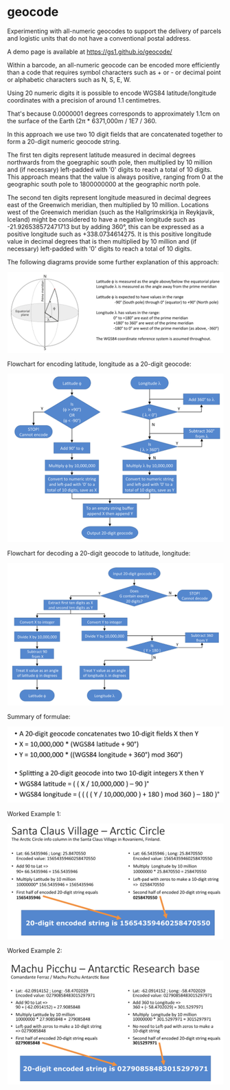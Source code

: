 # geocode
Experimenting with all-numeric geocodes to support the delivery of parcels and logistic units that do not have a conventional postal address.

A demo page is available at https://gs1.github.io/geocode/

Within a barcode, an all-numeric geocode can be encoded more efficiently than a code that requires symbol characters such as + or - or decimal point or alphabetic characters such as N, S, E, W.

Using 20 numeric digits it is possible to encode WGS84 latitude/longitude coordinates with a precision of around 1.1 centimetres.

That's because 0.0000001 degrees corresponds to approximately 1.1cm  on the surface of the Earth (2&pi; * 6371,000m / 1E7 / 360.

In this approach we use two 10 digit fields that are concatenated together to form a 20-digit numeric geocode string.  

The first ten digits represent latitude measured in decimal degrees northwards from the goegraphic south pole, then multiplied by 10 million and (if necessary) left-padded with '0' digits to reach a total of 10 digits.  This approach means that the value is always positive, ranging from 0 at the geographic south pole to 1800000000 at the geographic north pole.

The second ten digits represent longitude measured in decimal degrees east of the Greenwich meridian, then multiplied by 10 million.  Locations west of the Greenwich meridian (such as the Hallgrímskirkja in Reykjavik, Iceland) might be considered to have a negative longitude such as -21.926538572471713 but by adding 360°, this can be expressed as a positive longitude such as +338.0734614275.  It is this positive longitude value in decimal degrees that is then multiplied by 10 million and (if necessary) left-padded with '0' digits to reach a total of 10 digits.

The following diagrams provide some further explanation of this approach:

![Latitude and longitude](GeoCodeIntroPage.svg?raw=true "Latitude and longitude")

Flowchart for encoding latitude, longitude as a 20-digit geocode:

![Encoding flowchart](Flowchart1.svg?raw=true "Flowchart for encoding")

Flowchart for decoding a 20-digit geocode to latitude, longitude:

![Decoding flowchart](Flowchart2.svg?raw=true "Flowchart for decoding")

Summary of formulae:

![Formulae summary](Summary.svg?raw=true "Summary of formulae")

Worked Example 1:

![Worked example 1](WorkedExample1.svg?raw=true "Worked example 1")

Worked Example 2:

![Worked example 2](WorkedExample2.svg?raw=true "Worked example 2")







